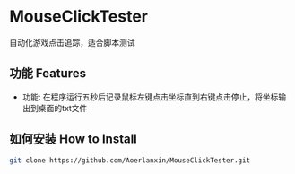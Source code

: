# MouseClickTester
自动化游戏点击追踪，适合脚本测试
## 功能 Features
- 功能: 在程序运行五秒后记录鼠标左键点击坐标直到右键点击停止，将坐标输出到桌面的txt文件
## 如何安装 How to Install
```bash
git clone https://github.com/Aoerlanxin/MouseClickTester.git
